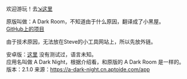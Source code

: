 欢迎游玩！去[⇲这里](https://www.xiaodao0.com/admin/index.html?lang=cn)

原版叫做：A Dark Room，不知道由于什么原因，翻译成了小黑屋。  
[GitHub上的项目](https://github.com/doublespeakgames/adarkroom)

由于技术原因，无法放在Steve的小工具网站上，所以先放外链。

安卓版：[这里](/games/a-dark-night-2.1.0.apk) 没有测试过，语言未知。  
应用名叫做 A Dark Night，根据介绍看，和原版的 A Dark Room 是一样的。  
版本：2.1.0 来源：<https://a-dark-night.cn.aptoide.com/app>

